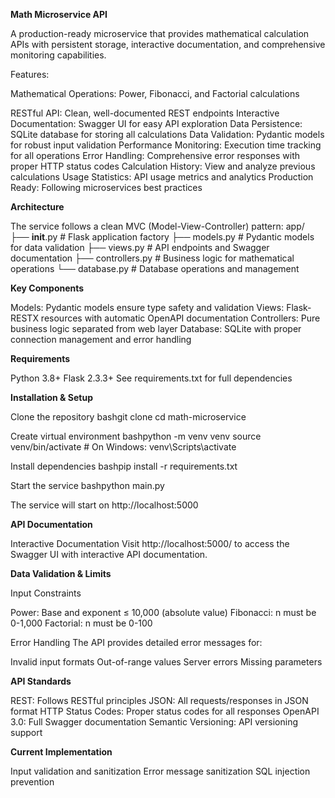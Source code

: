 **Math Microservice API**

A production-ready microservice that provides mathematical calculation APIs with persistent storage, interactive documentation, and comprehensive monitoring capabilities.

Features:

Mathematical Operations: Power, Fibonacci, and Factorial calculations

RESTful API: Clean, well-documented REST endpoints
Interactive Documentation: Swagger UI for easy API exploration
Data Persistence: SQLite database for storing all calculations
Data Validation: Pydantic models for robust input validation
Performance Monitoring: Execution time tracking for all operations
Error Handling: Comprehensive error responses with proper HTTP status codes
Calculation History: View and analyze previous calculations
Usage Statistics: API usage metrics and analytics
Production Ready: Following microservices best practices

**Architecture**

The service follows a clean MVC (Model-View-Controller) pattern:
app/
├── __init__.py          # Flask application factory
├── models.py            # Pydantic models for data validation
├── views.py             # API endpoints and Swagger documentation
├── controllers.py       # Business logic for mathematical operations
└── database.py          # Database operations and management


**Key Components**

Models: Pydantic models ensure type safety and validation
Views: Flask-RESTX resources with automatic OpenAPI documentation
Controllers: Pure business logic separated from web layer
Database: SQLite with proper connection management and error handling

**Requirements**

Python 3.8+
Flask 2.3.3+
See requirements.txt for full dependencies

**Installation & Setup**

Clone the repository
bashgit clone <repository-url>
cd math-microservice

Create virtual environment
bashpython -m venv venv
source venv/bin/activate  # On Windows: venv\Scripts\activate

Install dependencies
bashpip install -r requirements.txt

Start the service
bashpython main.py

The service will start on http://localhost:5000

**API Documentation**

Interactive Documentation
Visit http://localhost:5000/ to access the Swagger UI with interactive API documentation.

**Data Validation & Limits**

Input Constraints

Power: Base and exponent ≤ 10,000 (absolute value)
Fibonacci: n must be 0-1,000
Factorial: n must be 0-100

Error Handling
The API provides detailed error messages for:

Invalid input formats
Out-of-range values
Server errors
Missing parameters

**API Standards**

REST: Follows RESTful principles
JSON: All requests/responses in JSON format
HTTP Status Codes: Proper status codes for all responses
OpenAPI 3.0: Full Swagger documentation
Semantic Versioning: API versioning support

**Current Implementation**

Input validation and sanitization
Error message sanitization
SQL injection prevention


